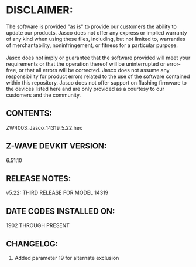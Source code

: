 # DISCLAIMER:
The software is provided "as is" to provide our customers the ability to update our products. Jasco does not offer any express or implied warranty of any kind when using these files, including, but not limited to, warranties of merchantability, noninfringement, or fitness for a particular purpose.<br>
<br>
Jasco does not imply or guarantee that the software provided will meet your requirements or that the operation thereof will be uninterrupted or error-free, or that all errors will be corrected. Jasco does not assume any responsibility for product errors related to the use of the software contained within this repository. Jasco does not offer support on flashing firmware to the devices listed here and are only provided as a courtesy to our customers and the community.

## CONTENTS:
ZW4003_Jasco_14319_5.22.hex

## Z-WAVE DEVKIT VERSION:
6.51.10

## RELEASE NOTES:
v5.22: THIRD RELEASE FOR MODEL 14319

## DATE CODES INSTALLED ON:
1902 THROUGH PRESENT

## CHANGELOG:
1. Added parameter 19 for alternate exclusion